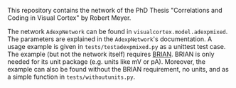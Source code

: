 This repository contains the network of the PhD Thesis 
"Correlations and Coding in Visual Cortex" by Robert Meyer.


The network ``AdexpNetwork`` can be found in ``visualcortex.model.adexpmixed``.
The parameters are explained in the ``AdexpNetwork``'s documentation.
A usage example is given in ``tests/testadexpmixed.py`` as a 
unittest test case.
The example (but not the network itself) requires [BRIAN](http://briansimulator.org/).
BRIAN is only needed for its unit package (e.g. units like mV or pA).
Moreover, the example can also be found without the BRIAN requirement, no units, and as 
a simple function in ``tests/withoutunits.py``.

